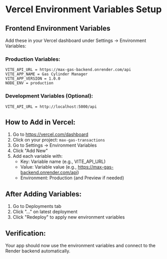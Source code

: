 # Vercel Environment Variables Setup

## Frontend Environment Variables

Add these in your Vercel dashboard under Settings → Environment Variables:

### Production Variables:
```
VITE_API_URL = https://max-gas-backend.onrender.com/api
VITE_APP_NAME = Gas Cylinder Manager
VITE_APP_VERSION = 1.0.0
NODE_ENV = production
```

### Development Variables (Optional):
```
VITE_API_URL = http://localhost:5000/api
```

## How to Add in Vercel:

1. Go to https://vercel.com/dashboard
2. Click on your project: `max-gas-transactions`
3. Go to Settings → Environment Variables
4. Click "Add New"
5. Add each variable with:
   - Key: Variable name (e.g., VITE_API_URL)
   - Value: Variable value (e.g., https://max-gas-backend.onrender.com/api)
   - Environment: Production (and Preview if needed)

## After Adding Variables:

1. Go to Deployments tab
2. Click "..." on latest deployment
3. Click "Redeploy" to apply new environment variables

## Verification:

Your app should now use the environment variables and connect to the Render backend automatically. 